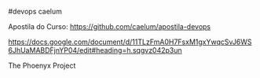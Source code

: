 #devops caelum

Apostila do Curso: https://github.com/caelum/apostila-devops

https://docs.google.com/document/d/11TLzFmA0H7FsxM1gxYwqcSvJ6WS6JhUaMABDFjnYP04/edit#heading=h.sqgvz042p3un

The Phoenyx Project
